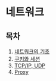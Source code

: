 # 네트워크

## 목차

1. [네트워크의 기초](https://github.com/AnTaeho/CS-study/blob/main/network/network_basic.md)
2. [쿠키와 세션](https://github.com/AnTaeho/CS-study/blob/main/network/network_cookie_session.md)
3. [TCP/IP, UDP](https://github.com/AnTaeho/CS-study/blob/main/network/tcp_connection.md)
4. [Proxy](https://github.com/AnTaeho/CS-study/blob/main/network/proxy.md)
